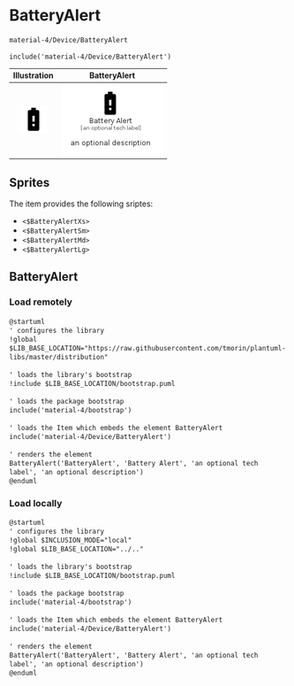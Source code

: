 # BatteryAlert


```text
material-4/Device/BatteryAlert
```

```text
include('material-4/Device/BatteryAlert')
```



| Illustration | BatteryAlert |
| :---: | :---: |
| ![illustration for Illustration](../../material-4/Device/BatteryAlert.png) | ![illustration for BatteryAlert](../../material-4/Device/BatteryAlert.Local.png) |



## Sprites
The item provides the following sriptes:

- `<$BatteryAlertXs>`
- `<$BatteryAlertSm>`
- `<$BatteryAlertMd>`
- `<$BatteryAlertLg>`





## BatteryAlert

### Load remotely
```plantuml
@startuml
' configures the library
!global $LIB_BASE_LOCATION="https://raw.githubusercontent.com/tmorin/plantuml-libs/master/distribution"

' loads the library's bootstrap
!include $LIB_BASE_LOCATION/bootstrap.puml

' loads the package bootstrap
include('material-4/bootstrap')

' loads the Item which embeds the element BatteryAlert
include('material-4/Device/BatteryAlert')

' renders the element
BatteryAlert('BatteryAlert', 'Battery Alert', 'an optional tech label', 'an optional description')
@enduml
```

### Load locally
```plantuml
@startuml
' configures the library
!global $INCLUSION_MODE="local"
!global $LIB_BASE_LOCATION="../.."

' loads the library's bootstrap
!include $LIB_BASE_LOCATION/bootstrap.puml

' loads the package bootstrap
include('material-4/bootstrap')

' loads the Item which embeds the element BatteryAlert
include('material-4/Device/BatteryAlert')

' renders the element
BatteryAlert('BatteryAlert', 'Battery Alert', 'an optional tech label', 'an optional description')
@enduml
```


